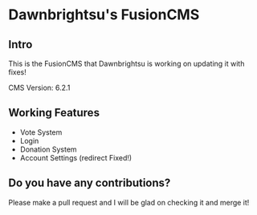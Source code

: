 # Dawnbrightsu's FusionCMS

## Intro
This is the FusionCMS that Dawnbrightsu is working on updating it with fixes!

CMS Version: 6.2.1

## Working Features

- Vote System
- Login
- Donation System
- Account Settings (redirect Fixed!)



## Do you have any contributions?
Please make a pull request and I will be glad on checking it and merge it!
